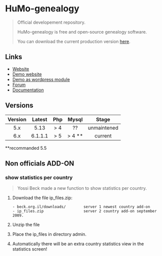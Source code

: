 # HuMo-genealogy

>
> Official developement repository.
>
> HuMo-genealogy is free and open-source genealogy software.
>
> You can download the current production version [here](https://humo-gen.com/wp/humo-genealogy-download/).
>

## Links

- [Website](https://humo-gen.com)
- [Demo website](https://humo-gen.com/humo-gen/)
- [Demo as wordpress module](https://humo-gen.com/wp/humo-genealogy-demo/)
- [Forum](https://humo-gen.com/wp/humo-genealogy-forum/)
- [Documentation](https://humo-gen.com/wp/humo-genealogy-manual/)

## Versions

|  Version  |  Latest  |   Php   |  Mysql  |      Stage      |
|:---------:|:--------:|:-------:|:-------:|:---------------:|
|    5.x    |   5.13   |   > 4   |   ??    |   unmaintened   |
|    6.x    |  6.1.1.1 |   > 5   |  > 4 ** |     current     |

**recommanded 5.5

## Non officials ADD-ON

### show statistics per country

> Yossi Beck made a new function to show statistics per country.

1. Download the file ip_files.zip:

   ```text
   - beck.org.il/downloads/        server 1 newest country add-on
   - ip_files.zip                  server 2 country add-on september 2009.
   ```

2. Unzip the file
3. Place the ip_files in directory admin.
4. Automatically there will be an extra country statistics view in the statistics screen!
